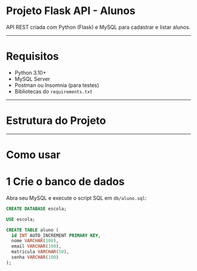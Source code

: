 # Projeto Flask API - Alunos

API REST criada com Python (Flask) e MySQL para cadastrar e listar alunos.

---

# Requisitos

- Python 3.10+
- MySQL Server
- Postman ou Insomnia (para testes)
- Bibliotecas do `requirements.txt`

---

# Estrutura do Projeto


---

# Como usar

# 1 Crie o banco de dados

Abra seu MySQL e execute o script SQL em `db/aluno.sql`:

```sql
CREATE DATABASE escola;

USE escola;

CREATE TABLE aluno (
  id INT AUTO_INCREMENT PRIMARY KEY,
  nome VARCHAR(100),
  email VARCHAR(100),
  matricula VARCHAR(50),
  senha VARCHAR(100)
);


